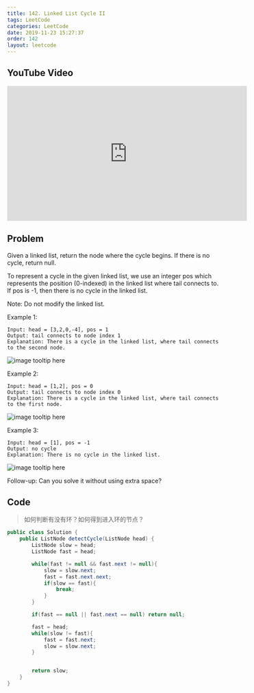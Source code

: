 ```yaml
---
title: 142. Linked List Cycle II
tags: LeetCode
categories: LeetCode
date: 2019-11-23 15:27:37
order: 142
layout: leetcode
---
```


## YouTube Video

<iframe width="560" height="315" src="https://www.youtube.com/embed/UkKBPGt5Nok" frameborder="0" allow="accelerometer; autoplay; encrypted-media; gyroscope; picture-in-picture" allowfullscreen></iframe>

## Problem

Given a linked list, return the node where the cycle begins. If there is no cycle, return null.

To represent a cycle in the given linked list, we use an integer pos which represents the position (0-indexed) in the linked list where tail connects to. If pos is -1, then there is no cycle in the linked list.

Note: Do not modify the linked list.

Example 1:

```
Input: head = [3,2,0,-4], pos = 1
Output: tail connects to node index 1
Explanation: There is a cycle in the linked list, where tail connects to the second node.
```

![image tooltip here](./assets/142-1.png)

Example 2:

```
Input: head = [1,2], pos = 0
Output: tail connects to node index 0
Explanation: There is a cycle in the linked list, where tail connects to the first node.
```

![image tooltip here](./assets/142-2.png)

Example 3:

```
Input: head = [1], pos = -1
Output: no cycle
Explanation: There is no cycle in the linked list.
```

![image tooltip here](./assets/142-3.png)

Follow-up:
Can you solve it without using extra space?

## Code

> 如何判断有没有环？如何得到进入环的节点？

```java
public class Solution {
    public ListNode detectCycle(ListNode head) {
        ListNode slow = head;
        ListNode fast = head;

        while(fast != null && fast.next != null){
            slow = slow.next;
            fast = fast.next.next;
            if(slow == fast){
                break;
            }
        }

        if(fast == null || fast.next == null) return null;

        fast = head;
        while(slow != fast){
            fast = fast.next;
            slow = slow.next;
        }


        return slow;
    }
}
```
